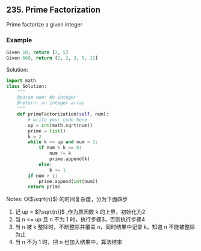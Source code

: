 ## 235. Prime Factorization

Prime factorize a given integer

### Example

```python
Given 10, return [2, 5]
Given 660, return [2, 2, 3, 5, 11]
```



Solution:

```python
import math
class Solution:
    """
    @param num: An integer
    @return: an integer array
    """
    def primeFactorization(self, num):
        # write your code here
        up = int(math.sqrt(num))
        prime = list()
        k = 2
        while k <= up and num > 1:
            if num % k == 0:
                num /= k
                prime.append(k)
            else:
                k += 1
        if num > 1:
            prime.append(int(num))
        return prime
```



Notes: O($\sqrt{n}$) 的时间复杂度，分为下面四步

1. 记 up = $[\sqrt{n}]$ ,作为质因数 k 的上界，初始化为2
2. 当 n <= up 且 n 不为 1 时，执行步骤3，否则执行步骤4
3. 当 n 被 k 整除时，不断整除并覆盖 n，同时结果中记录 k，知道 n 不能被整除为止
4. 当 n 不为 1 时，把 n 也加入结果中，算法结束